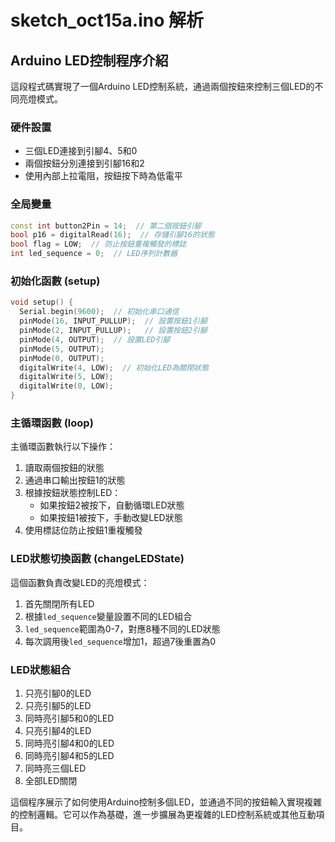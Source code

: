 
# sketch_oct15a.ino 解析
## Arduino LED控制程序介紹

這段程式碼實現了一個Arduino LED控制系統，通過兩個按鈕來控制三個LED的不同亮燈模式。

### 硬件設置

- 三個LED連接到引腳4、5和0
- 兩個按鈕分別連接到引腳16和2
- 使用內部上拉電阻，按鈕按下時為低電平

### 全局變量

```cpp
const int button2Pin = 14;  // 第二個按鈕引腳
bool p16 = digitalRead(16);  // 存儲引腳16的狀態
bool flag = LOW;  // 防止按鈕重複觸發的標誌
int led_sequence = 0;  // LED序列計數器
```

### 初始化函數 (setup)

```cpp
void setup() {
  Serial.begin(9600);  // 初始化串口通信
  pinMode(16, INPUT_PULLUP);  // 設置按鈕1引腳
  pinMode(2, INPUT_PULLUP);   // 設置按鈕2引腳
  pinMode(4, OUTPUT);  // 設置LED引腳
  pinMode(5, OUTPUT);
  pinMode(0, OUTPUT);
  digitalWrite(4, LOW);  // 初始化LED為關閉狀態
  digitalWrite(5, LOW);
  digitalWrite(0, LOW);
}
```

### 主循環函數 (loop)

主循環函數執行以下操作：

1. 讀取兩個按鈕的狀態
2. 通過串口輸出按鈕1的狀態
3. 根據按鈕狀態控制LED：
   - 如果按鈕2被按下，自動循環LED狀態
   - 如果按鈕1被按下，手動改變LED狀態
4. 使用標誌位防止按鈕1重複觸發

### LED狀態切換函數 (changeLEDState)

這個函數負責改變LED的亮燈模式：

1. 首先關閉所有LED
2. 根據`led_sequence`變量設置不同的LED組合
3. `led_sequence`範圍為0-7，對應8種不同的LED狀態
4. 每次調用後`led_sequence`增加1，超過7後重置為0

### LED狀態組合

1. 只亮引腳0的LED
2. 只亮引腳5的LED
3. 同時亮引腳5和0的LED
4. 只亮引腳4的LED
5. 同時亮引腳4和0的LED
6. 同時亮引腳4和5的LED
7. 同時亮三個LED
8. 全部LED關閉


這個程序展示了如何使用Arduino控制多個LED，並通過不同的按鈕輸入實現複雜的控制邏輯。它可以作為基礎，進一步擴展為更複雜的LED控制系統或其他互動項目。
